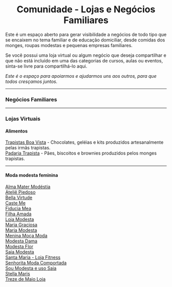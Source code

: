 <h1 align="center">Comunidade - Lojas e Negócios Familiares</h1>

Este é um espaço aberto para gerar visibilidade a negócios de todo tipo que se encaixem no tema familiar e de educação domiciliar, desde comidas dos monges, roupas modestas e pequenas empresas familiares.

Se você possui uma loja virtual ou algum negócio que deseja compartilhar e que não está incluído em uma das categorias de cursos, aulas ou eventos, sinta-se livre para compartilhá-lo aqui.

_Este é o espaço para apoiarmos e ajudarmos uns aos outros, para que todos cresçamos juntos._

---

### Negócios Familiares

---

### Lojas Virtuais

#### Alimentos

[Trapistas Boa Vista](https://www.trapistasboavista.com.br/) - Chocolates, geléias e kits produzidos artesanalmente pelas irmãs trapistas.  
[Padaria Trapista](https://www.padariatrapista.com.br/) - Pães, biscoitos e brownies produzidos pelos monges trapistas.

---

#### Moda modesta feminina

[Alma Mater Modéstia](https://www.almamatermodestia.com.br/)  
[Ateliê Piedoso](https://www.ateliepiedoso.com.br/)  
[Bella Virtude](https://bellavirtude.com.br/)  
[Caste Me](https://www.caste.me/)  
[Fiducia Mea](https://www.fiduciamea.com.br/)  
[Filha Amada](https://www.filhamada.com/)  
[Loja Modesta](https://www.lojamodesta.com.br/)  
[Maria Graciosa](https://www.mariagraciosa.com/)  
[Maria Modesta](https://www.mariamodesta.com.br/)  
[Menina Moça Moda](https://www.meninamocamoda.com.br/)  
[Modesta Dama](https://www.modestadama.com.br/)  
[Modesta Flor](https://modestaflorstore.com.br/)  
[Saia Modesta](https://www.saiamodesta.com.br/loja/blusas)  
[Santa Maria - Loja Fitness](https://www.santamaria-lojafitness.com.br/)  
[Senhorita Moda Comportada](https://www.senhoritamodacomportada.com/)  
[Sou Modesta e uso Saia](https://soumodestaeusosaia.com.br/)  
[Stella Maris](https://www.stellamarisloja.com.br/)  
[Treze de Maio Loja](https://trezedemaioloja.lojavirtualnuvem.com.br/)
